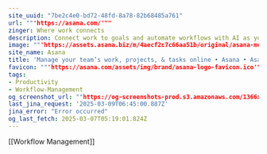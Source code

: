 ```yaml
---
site_uuid: "7be2c4e0-bd72-48fd-8a78-82b68485a761"
url: ""'https://asana.com/'""
zinger: Where work connects
description: Connect work to goals and automate workflows with AI as your teammate.
image: ""'https://assets.asana.biz/m/4aecf2c7c66aa51b/original/asana-meta-coral-1x.png'""
site_name: Asana
title: 'Manage your team’s work, projects, & tasks online • Asana • Asana'
favicon: ""'https://asana.com/assets/img/brand/asana-logo-favicon.ico'""
tags:
- Productivity
- Workflow-Management
og_screenshot_url: ""https://og-screenshots-prod.s3.amazonaws.com/1366x768/80/false/e5b40c7fcd19cfe504e457d139bc52af155b4cb5d39853147e654dd8cfe77aac.jpeg""
last_jina_request: '2025-03-09T06:45:00.887Z'
jina_error: "Error occurred"
og_last_fetch: 2025-03-07T05:19:01.824Z
---
```

[[Workflow Management]]

